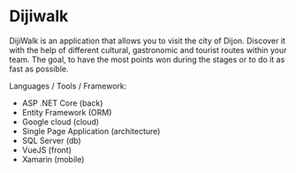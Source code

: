 #  Dijiwalk

DijiWalk is an application that allows you to visit the city of Dijon. Discover it with the help of different cultural, gastronomic and tourist routes within your team. The goal, to have the most points won during the stages or to do it as fast as possible.

Languages / Tools / Framework:
- ASP .NET Core (back)
- Entity Framework (ORM)
- Google cloud (cloud)
- Single Page Application (architecture)
- SQL Server (db)
- VueJS (front)
- Xamarin (mobile)